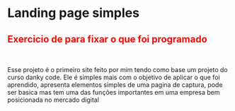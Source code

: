 # Landing page simples
<h2 style="color: red;">Exercicio de para fixar o que foi programado</h2>
<br>
<p>Esse projeto é o primeiro site feito por mim tendo como base um projeto do curso danky code. Ele é simples mais com o objetivo de aplicar o que foi aprendido, apresenta elementos simples de uma pagina de captura, pode ser basica mas tem uma das funções importantes em uma empresa bem posicionada no mercado digital</p>
